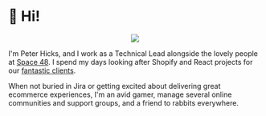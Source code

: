 # 👋  Hi! 

<p align="center">
  <img src="https://skillicons.dev/icons?i=js,ts,nextjs,gatsby,tailwind,git,cloudflare,vscode" />
</p>

I'm Peter Hicks, and I work as a Technical Lead alongside the lovely people at 
[Space 48](https://www.space48.com/). I spend my days looking after Shopify and
React projects for our [fantastic clients](https://www.space48.com/work/).

When not buried in Jira or getting excited about delivering great ecommerce
experiences, I'm an avid gamer, manage several online communities and support 
groups, and a friend to rabbits everywhere.
